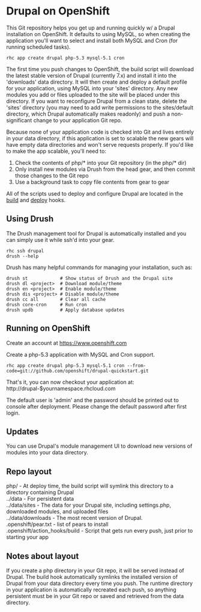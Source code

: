 Drupal on OpenShift
===================

This Git repository helps you get up and running quickly w/ a Drupal
installation on OpenShift. It defaults to using MySQL, so when creating
the application you'll want to select and install both MySQL and Cron
(for running scheduled tasks). 

    rhc app create drupal php-5.3 mysql-5.1 cron

The first time you push changes to OpenShift, the build script
will download the latest stable version of Drupal (currently 7.x) and
install it into the 'downloads' data directory.  It will then create and
deploy a default profile for your application, using MySQL into your
'sites' directory. Any new modules you add or files uploaded to the site
will be placed under this directory. If you want to reconfigure Drupal
from a clean state, delete the 'sites' directory (you may need to add
write permissions to the sites/default directory, which Drupal
automatically makes readonly) and push a non-significant change to your
application Git repo.

Because none of your application code is checked into Git and lives
entirely in your data directory, if this application is set to scalable
the new gears will have empty data directories and won't serve requests
properly.  If you'd like to make the app scalable, you'll need to:

1. Check the contents of php/* into your Git repository (in the php/*
   dir)
2. Only install new modules via Drush from the head gear, and then
   commit those changes to the Git repo
3. Use a background task to copy file contents from gear to gear

All of the scripts used to deploy and configure Drupal are located in
the [build](.openshift/action_hooks/build) and [deploy](.openshift/action_hooks/deploy) hooks.

Using Drush
-----------

The Drush management tool for Drupal is automatically installed
and you can simply use it while ssh'd into your gear.

    rhc ssh drupal
    drush --help

Drush has many helpful commands for managing your installation, such as:

    drush st			# Show status of Drush and the Drupal site
    drush dl <project>	# Download module/theme
    drush en <project>	# Enable module/theme
    drush dis <project>	# Disable module/theme
    drush cc all		# Clear all cache
    drush core-cron     # Run cron
    drush updb			# Apply database updates


Running on OpenShift
--------------------

Create an account at https://www.openshift.com

Create a php-5.3 application with MySQL and Cron support.

    rhc app create drupal php-5.3 mysql-5.1 cron --from-code=git://github.com/openshift/drupal-quickstart.git

That's it, you can now checkout your application at:
    http://drupal-$yournamespace.rhcloud.com

The default user is 'admin' and the password should be printed out to console
after deployment. Please change the default password after first login.


Updates
-------

You can use Drupal's module management UI to download new versions of
modules into your data directory.

Repo layout
-----------

php/ - At deploy time, the build script will symlink this directory to a
directory containing Drupal  
../data - For persistent data  
../data/sites - The data for your Drupal site, including settings.php,
downloaded modules, and uploaded files  
../data/downloads - The most recent version of Drupal.  
.openshift/pear.txt - list of pears to install  
.openshift/action_hooks/build - Script that gets run every push, just prior to starting your app  


Notes about layout
------------------

If you create a php directory in your Git repo, it will be served
instead of Drupal.  The build hook automatically symlinks the installed
version of Drupal from your data directory every time you push.  The
runtime directory in your application is automatically recreated each
push, so anything persistent must be in your Git repo or saved and
retrieved from the data directory.

